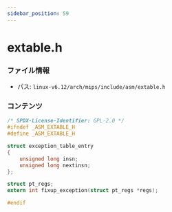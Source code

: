 ```yaml
---
sidebar_position: 59
---
```

# extable.h

### ファイル情報

- パス: `linux-v6.12/arch/mips/include/asm/extable.h`

### コンテンツ

```h
/* SPDX-License-Identifier: GPL-2.0 */
#ifndef _ASM_EXTABLE_H
#define _ASM_EXTABLE_H

struct exception_table_entry
{
	unsigned long insn;
	unsigned long nextinsn;
};

struct pt_regs;
extern int fixup_exception(struct pt_regs *regs);

#endif

```
